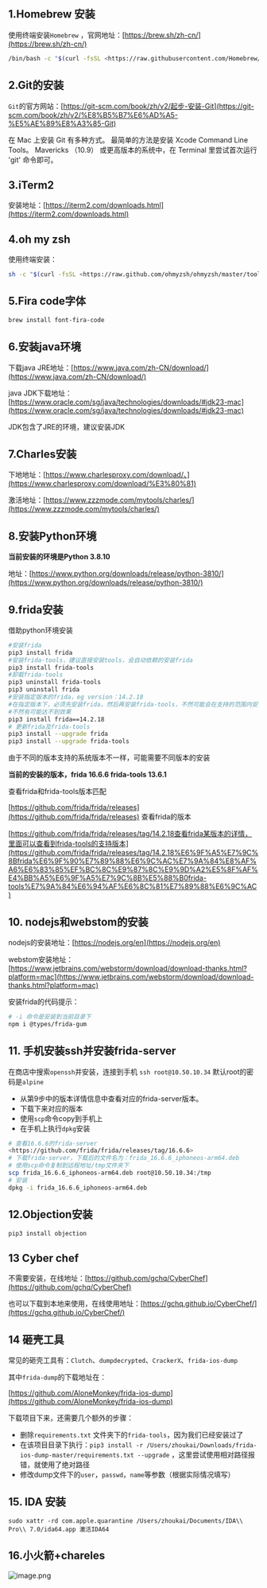 ## 1.Homebrew 安装

使用终端安装`Homebrew` ，官网地址：[https://brew.sh/zh-cn/](https://brew.sh/zh-cn/)

```bash
/bin/bash -c "$(curl -fsSL <https://raw.githubusercontent.com/Homebrew/install/HEAD/install.sh>)"
```

## 2.Git的安装

`Git`的官方网站：[https://git-scm.com/book/zh/v2/起步-安装-Git](https://git-scm.com/book/zh/v2/%E8%B5%B7%E6%AD%A5-%E5%AE%89%E8%A3%85-Git)

在 Mac 上安装 Git 有多种方式。 最简单的方法是安装 Xcode Command Line Tools。 Mavericks （10.9） 或更高版本的系统中，在 Terminal 里尝试首次运行 'git' 命令即可。

## 3.iTerm2

安装地址：[https://iterm2.com/downloads.html](https://iterm2.com/downloads.html)

## 4.oh my zsh

使用终端安装：

```bash
sh -c "$(curl -fsSL <https://raw.github.com/ohmyzsh/ohmyzsh/master/tools/install.sh>)"
```

## 5.Fira code字体

```bash
brew install font-fira-code
```

## 6.安装java环境

下载java JRE地址：[https://www.java.com/zh-CN/download/](https://www.java.com/zh-CN/download/)

java JDK下载地址：[https://www.oracle.com/sg/java/technologies/downloads/#jdk23-mac](https://www.oracle.com/sg/java/technologies/downloads/#jdk23-mac)

JDK包含了JRE的环境，建议安装JDK

## 7.Charles安装

下地地址：[https://www.charlesproxy.com/download/、](https://www.charlesproxy.com/download/%E3%80%81)

激活地址：[https://www.zzzmode.com/mytools/charles/](https://www.zzzmode.com/mytools/charles/)

## 8.安装Python环境

**当前安装的环境是Python 3.8.10**

地址：[https://www.python.org/downloads/release/python-3810/](https://www.python.org/downloads/release/python-3810/)

## 9.frida安装

借助python环境安装

```bash
#安装frida
pip3 install frida
#安装frida-tools，建议直接安装tools，会自动依赖的安装frida
pip3 install frida-tools
#卸载frida-tools
pip3 uninstall frida-tools
pip3 uninstall frida
#安装指定版本的frida，eg version：14.2.18
#在指定版本下，必须先安装frida，然后再安装frida-tools，不然可能会在支持的范围内安装最新版本
#不然有可能达不到效果
pip3 install frida==14.2.18 
# 更新frida及frida-tools
pip3 install --upgrade frida
pip3 install --upgrade frida-tools
```

由于不同的版本支持的系统版本不一样，可能需要不同版本的安装

**当前的安装的版本，frida 16.6.6 frida-tools 13.6.1**

查看frida和frida-tools版本匹配

[https://github.com/frida/frida/releases](https://github.com/frida/frida/releases) 查看frida的版本

[https://github.com/frida/frida/releases/tag/14.2.18查看frida某版本的详情，里面可以查看到frida-tools的支持版本](https://github.com/frida/frida/releases/tag/14.2.18%E6%9F%A5%E7%9C%8Bfrida%E6%9F%90%E7%89%88%E6%9C%AC%E7%9A%84%E8%AF%A6%E6%83%85%EF%BC%8C%E9%87%8C%E9%9D%A2%E5%8F%AF%E4%BB%A5%E6%9F%A5%E7%9C%8B%E5%88%B0frida-tools%E7%9A%84%E6%94%AF%E6%8C%81%E7%89%88%E6%9C%AC)

## 10. nodejs和webstom的安装

nodejs的安装地址：[https://nodejs.org/en](https://nodejs.org/en)

webstom安装地址：[https://www.jetbrains.com/webstorm/download/download-thanks.html?platform=mac](https://www.jetbrains.com/webstorm/download/download-thanks.html?platform=mac)

安装frida的代码提示：

```bash
# -i 命令是安装到当前目录下 
npm i @types/frida-gum
```

## 11. 手机安装ssh并安装frida-server

在商店中搜索`openssh`并安装，连接到手机 `ssh root@10.50.10.34` 默认root的密码是`alpine`

- 从第9步中的版本详情信息中查看对应的frida-server版本。
- 下载下来对应的版本
- 使用`scp`命令copy到手机上
- 在手机上执行`dpkg`安装

```bash
# 查看16.6.6的frida-server
<https://github.com/frida/frida/releases/tag/16.6.6>
# 下载frida-server，下载后的文件名为：frida_16.6.6_iphoneos-arm64.deb
# 使用scp命令复制到远程地址/tmp文件夹下
scp frida_16.6.6_iphoneos-arm64.deb root@10.50.10.34:/tmp
# 安装
dpkg -i frida_16.6.6_iphoneos-arm64.deb
```

## 12.Objection安装

```bash
pip3 install objection
```

## 13 Cyber chef

不需要安装，在线地址：[https://github.com/gchq/CyberChef](https://github.com/gchq/CyberChef)

也可以下载到本地来使用，在线使用地址：[https://gchq.github.io/CyberChef/](https://gchq.github.io/CyberChef/)

## 14 砸壳工具

常见的砸壳工具有：`Clutch`、`dumpdecrypted`、`CrackerX`、`frida-ios-dump`

其中`frida-dump`的下载地址在：

[https://github.com/AloneMonkey/frida-ios-dump](https://github.com/AloneMonkey/frida-ios-dump)

下载项目下来，还需要几个额外的步骤：

- 删除`requirements.txt` 文件夹下的`frida-tools`，因为我们已经安装过了
- 在该项目目录下执行：`pip3 install -r /Users/zhoukai/Downloads/frida-ios-dump-master/requirements.txt --upgrade` ，这里尝试使用相对路径报错，就使用了绝对路径
- 修改dump文件下的`user`，`passwd`，`name`等参数（根据实际情况填写）

## 15. IDA 安装

`sudo xattr -rd com.apple.quarantine /Users/zhoukai/Documents/IDA\\ Pro\\ 7.0/ida64.app 激活IDA64`

## 16.小火箭+chareles

![image.png](attachment:ea9f247e-6d9d-48ab-a422-d1a7aa9b5565:image.png)